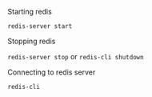 
Starting redis

`redis-server start`

Stopping redis

`redis-server stop` or `redis-cli shutdown`

Connecting to redis server

`redis-cli`
